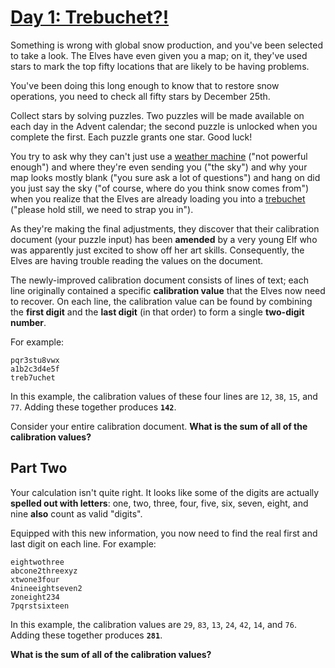 # [Day 1: Trebuchet?!](https://adventofcode.com/2023/day/1)
Something is wrong with global snow production, and you&#x27;ve been selected to take a look. The Elves have even given you a map; on it, they&#x27;ve used stars to mark the top fifty locations that are likely to be having problems.

You&#x27;ve been doing this long enough to know that to restore snow operations, you need to check all fifty stars by December 25th.

Collect stars by solving puzzles.  Two puzzles will be made available on each day in the Advent calendar; the second puzzle is unlocked when you complete the first.  Each puzzle grants one star. Good luck!

You try to ask why they can&#x27;t just use a [weather machine](/2015/day/1) (&quot;not powerful enough&quot;) and where they&#x27;re even sending you (&quot;the sky&quot;) and why your map looks mostly blank (&quot;you sure ask a lot of questions&quot;) and hang on did you just say the sky (&quot;of course, where do you think snow comes from&quot;) when you realize that the Elves are already loading you into a [trebuchet](https://en.wikipedia.org/wiki/Trebuchet) (&quot;please hold still, we need to strap you in&quot;).

As they&#x27;re making the final adjustments, they discover that their calibration document (your puzzle input) has been **amended** by a very young Elf who was apparently just excited to show off her art skills. Consequently, the Elves are having trouble reading the values on the document.

The newly-improved calibration document consists of lines of text; each line originally contained a specific **calibration value** that the Elves now need to recover. On each line, the calibration value can be found by combining the **first digit** and the **last digit** (in that order) to form a single **two-digit number**.

For example:

```1abc2
pqr3stu8vwx
a1b2c3d4e5f
treb7uchet
```
In this example, the calibration values of these four lines are `12`, `38`, `15`, and `77`. Adding these together produces **`142`**.

Consider your entire calibration document. **What is the sum of all of the calibration values?**


## Part Two
Your calculation isn&#x27;t quite right. It looks like some of the digits are actually **spelled out with letters**: one, two, three, four, five, six, seven, eight, and nine **also** count as valid &quot;digits&quot;.

Equipped with this new information, you now need to find the real first and last digit on each line. For example:

```two1nine
eightwothree
abcone2threexyz
xtwone3four
4nineeightseven2
zoneight234
7pqrstsixteen
```
In this example, the calibration values are `29`, `83`, `13`, `24`, `42`, `14`, and `76`. Adding these together produces **`281`**.

**What is the sum of all of the calibration values?**